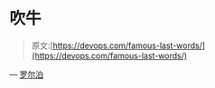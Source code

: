 # 吹牛

> 原文:[https://devops.com/famous-last-words/](https://devops.com/famous-last-words/)

— [罗尔泊](https://devops.com/author/breselman/)
